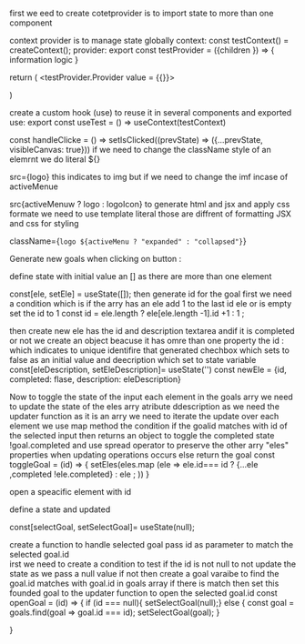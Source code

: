 first we eed to create cotetprovider is to import  state to more than one component 
 
 context provider is to manage state globally 
context:
 const testContext() = createContext();
provider:
 export const testProvider = ({children }) => {
    information logic
 }

return (
    <testProvider.Provider value = {{}}>

)

create a custom hook (use) to reuse it in several components and exported 
use:
export const useTest = () => useContext(testContext)

const handleClicke = () => setIsClicked((prevState) => ({...prevState, visibleCanvas: true}))
 if we need to change the className style of an elemrnt we do literal ${}

 src={logo} this indicates to img 
 but if we need to change the imf incase of activeMenue 

src{activeMenuw ? logo : logoIcon}
to generate html and jsx and apply css formate we need to use template literal those are diffrent  of formatting  JSX and css for styling 

className={`logo ${activeMenu ? "expanded" : "collapsed"}`}

Generate new goals when clicking on button :

define state with initial value an [] as there are more than one element 

const[ele, setEle] = useState([]);
then generate id for the goal 
first we need a condition which is if the arry has an ele add 1 to the last id ele or is empty set the id to 1
const id = ele.length ? ele[ele.length -1].id +1 : 1 ;

then create new ele has the id and description textarea andif it is completed or not we create an object beacuse it has omre than one property 
the id : which indicates to unique identifire that generated 
chechbox which sets to false as an initial value 
and deecription which set to state variable
const[eleDescription, setEleDescription]= useState('')
const newEle = {id, completed: flase, description: eleDescription}

Now to toggle the state of the input each element  in the goals arry
we need to update the state of the eles arry atribute ddescription as we need the updater function 
as it is an arry we need to iterate the update over each element we use map method 
the condition if the goalid matches with id of the selected input then returns an object to toggle the completed state !goal.completed and use spread operator to preserve the other arry "eles" properties when updating operations occurs else return the goal 
const toggleGoal = (id) => {
    setEles(eles.map (ele =>
    ele.id=== id  ? {...ele ,completed !ele.completed} : ele ;
    ))
}

open a speacific element with id 

define a state and updated 

const[selectGoal, setSelectGoal]= useState(null);

create a function to handle selected goal
pass id as parameter to match the selected goal.id  
irst we need to create a condition to test if the id is not null 
to not update the state as we pass a null value
if not then create a goal varaibe to find the goal.id matches with goal.id in goals array 
if there is match then set this founded goal to the updater function to open the selected goal.id 
const openGoal = (id) => {
if (id === null){
setSelectGoal(null);}
else {
const goal = goals.find(goal => goal.id === id);
setSelectGoal(goal);
}

}